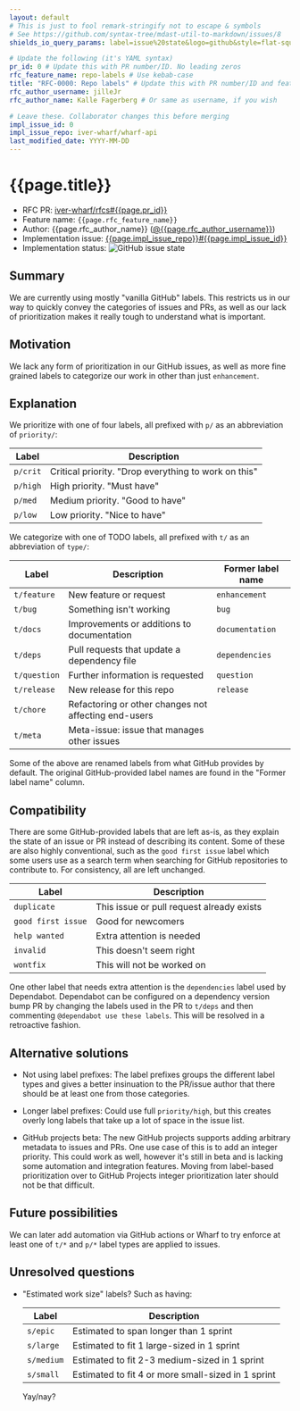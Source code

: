 ```yaml
---
layout: default
# This is just to fool remark-stringify not to escape & symbols
# See https://github.com/syntax-tree/mdast-util-to-markdown/issues/8
shields_io_query_params: label=issue%20state&logo=github&style=flat-square

# Update the following (it's YAML syntax)
pr_id: 0 # Update this with PR number/ID. No leading zeros
rfc_feature_name: repo-labels # Use kebab-case
title: "RFC-0000: Repo labels" # Update this with PR number/ID and feature name. Use leading zeros
rfc_author_username: jilleJr
rfc_author_name: Kalle Fagerberg # Or same as username, if you wish

# Leave these. Collaborator changes this before merging
impl_issue_id: 0
impl_issue_repo: iver-wharf/wharf-api
last_modified_date: YYYY-MM-DD
---
```


# {{page.title}}

- RFC PR: [iver-wharf/rfcs#{{page.pr_id}}](https://github.com/iver-wharf/rfcs/pull/{{page.pr_id}})
- Feature name: `{{page.rfc_feature_name}}`
- Author: {{page.rfc_author_name}} ([@{{page.rfc_author_username}}](https://github.com/{{page.rfc_author_username}}))
- Implementation issue: [{{page.impl_issue_repo}}#{{page.impl_issue_id}}](https://github.com/{{page.impl_issue_repo}}/issues/{{page.impl_issue_id}})
- Implementation status: ![GitHub issue state](https://img.shields.io/github/issues/detail/state/{{page.impl_issue_repo}}/{{page.impl_issue_id}}?{{page.shields_io_query_params}})

## Summary

We are currently using mostly "vanilla GitHub" labels. This restricts us in our
way to quickly convey the categories of issues and PRs, as well as our lack of
prioritization makes it really tough to understand what is important.

## Motivation

We lack any form of prioritization in our GitHub issues, as well as more
fine grained labels to categorize our work in other than just `enhancement`.

## Explanation

We prioritize with one of four labels, all prefixed with `p/` as an
abbreviation of `priority/`:

| Label    | Description                                          |
| -----    | -----------                                          |
| `p/crit` | Critical priority. "Drop everything to work on this" |
| `p/high` | High priority. "Must have"                           |
| `p/med`  | Medium priority. "Good to have"                      |
| `p/low`  | Low priority. "Nice to have"                         |

We categorize with one of TODO labels, all prefixed with `t/` as an
abbreviation of `type/`:

<!-- lint disable maximum-line-length -->

| Label        | Description                                          | Former label name |
| -----        | -----------                                          | ----------------- |
| `t/feature`  | New feature or request                               | `enhancement`     |
| `t/bug`      | Something isn't working                              | `bug`             |
| `t/docs`     | Improvements or additions to documentation           | `documentation`   |
| `t/deps`     | Pull requests that update a dependency file          | `dependencies`    |
| `t/question` | Further information is requested                     | `question`        |
| `t/release`  | New release for this repo                            | `release`         |
| `t/chore`    | Refactoring or other changes not affecting end-users |                   |
| `t/meta`     | Meta-issue: issue that manages other issues          |                   |

<!-- lint enable maximum-line-length -->

Some of the above are renamed labels from what GitHub provides by default. The
original GitHub-provided label names are found in the "Former label name"
column.

## Compatibility

There are some GitHub-provided labels that are left as-is, as they explain the
state of an issue or PR instead of describing its content. Some of these are
also highly conventional, such as the `good first issue` label which some users
use as a search term when searching for GitHub repositories to contribute to.
For consistency, all are left unchanged.

| Label              | Description                               |
| -----              | -----------                               |
| `duplicate`        | This issue or pull request already exists |
| `good first issue` | Good for newcomers                        |
| `help wanted`      | Extra attention is needed                 |
| `invalid`          | This doesn't seem right                   |
| `wontfix`          | This will not be worked on                |

One other label that needs extra attention is the `dependencies` label used by
Dependabot. Dependabot can be configured on a dependency version bump PR by
changing the labels used in the PR to `t/deps` and then commenting
`@dependabot use these labels`. This will be resolved in a retroactive fashion.

## Alternative solutions

- Not using label prefixes: The label prefixes groups the different label types
  and gives a better insinuation to the PR/issue author that there should be
  at least one from those categories.

- Longer label prefixes: Could use full `priority/high`, but this creates
  overly long labels that take up a lot of space in the issue list.

- GitHub projects beta: The new GitHub projects supports adding arbitrary
  metadata to issues and PRs. One use case of this is to add an integer
  priority. This could work as well, however it's still in beta and is lacking
  some automation and integration features. Moving from label-based
  prioritization over to GitHub Projects integer prioritization later should
  not be that difficult.

## Future possibilities

We can later add automation via GitHub actions or Wharf to try enforce at least
one of `t/*` and `p/*` label types are applied to issues.

## Unresolved questions

- "Estimated work size" labels? Such as having:

  | Label        | Description                               |
  | -----        | -----------                               |
  | `s/epic`     | Estimated to span longer than 1 sprint
  | `s/large`    | Estimated to fit 1 large-sized in 1 sprint
  | `s/medium`   | Estimated to fit 2-3 medium-sized in 1 sprint
  | `s/small`    | Estimated to fit 4 or more small-sized in 1 sprint

  Yay/nay?
